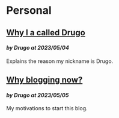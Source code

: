 # Personal

## [Why I a called Drugo](/articles/personal/about_my_nickname)
#### *by Drugo at 2023/05/04*

Explains the reason my nickname is Drugo.

## [Why blogging now?](/articles/personal/why_blog)
#### *by Drugo at 2023/05/05*
My motivations to start this blog.
